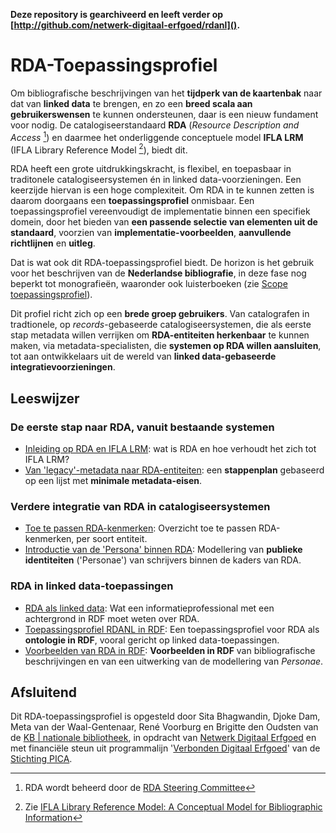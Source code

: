 **Deze repository is gearchiveerd en leeft verder op [http://github.com/netwerk-digitaal-erfgoed/rdanl]().**

# RDA-Toepassingsprofiel


Om bibliografische beschrijvingen van het **tijdperk van de kaartenbak** naar dat van **linked data** te brengen, en zo een **breed scala aan gebruikerswensen** te kunnen ondersteunen, daar is een nieuw fundament voor nodig. De catalogiseerstandaard **RDA** (*Resource Description and Access* [^1]) en daarmee het onderliggende conceptuele model **IFLA LRM** (IFLA Library Reference Model [^2]), biedt dit.

RDA heeft een grote uitdrukkingskracht, is flexibel, en toepasbaar in traditonele catalogiseersystemen én in linked data-voorzieningen. Een keerzijde hiervan is een hoge complexiteit. Om RDA in te kunnen zetten is daarom doorgaans een **toepassingsprofiel** onmisbaar. Een toepassingsprofiel vereenvoudigt de implementatie binnen een specifiek domein, door het bieden van **een passende selectie van elementen uit de standaard**, voorzien van **implementatie-voorbeelden**, **aanvullende richtlijnen** en **uitleg**.
 
Dat is wat ook dit RDA-toepassingsprofiel biedt. De horizon is het gebruik voor het beschrijven van de **Nederlandse bibliografie**, in deze fase nog beperkt tot monografieën, waaronder ook luisterboeken (zie [Scope toepassingsprofiel](Scope_toepassingsprofiel.md)).

Dit profiel richt zich op een **brede groep gebruikers**. Van catalografen in tradtionele, op *records*-gebaseerde catalogiseersystemen, die als eerste stap metadata willen verrijken om **RDA-entiteiten herkenbaar** te kunnen maken, via metadata-specialisten, die **systemen op RDA willen aansluiten**, tot aan ontwikkelaars uit de wereld van **linked data-gebaseerde integratievoorzieningen**.

## Leeswijzer

### De eerste stap naar RDA, vanuit bestaande systemen

* [Inleiding op RDA en IFLA LRM](RDA_en_LRM.md): wat is RDA en hoe verhoudt het zich tot IFLA LRM?
* [Van 'legacy'-metadata naar RDA-entiteiten](Van_legacy-metadata_naar_RDA-entiteiten.md): een **stappenplan** gebaseerd op een lijst met **minimale metadata-eisen**.

### Verdere integratie van RDA in catalogiseersystemen

* [Toe te passen RDA-kenmerken](RDA-kenmerken.md): Overzicht toe te passen RDA-kenmerken, per soort entiteit.
* [Introductie van de 'Persona' binnen RDA](Persona_in_RDA.md): Modellering van **publieke identiteiten** ('Personae') van schrijvers binnen de kaders van RDA.

### RDA in linked data-toepassingen 

* [RDA als linked data](rdf/RDA_als_linkeddata.md): Wat een informatieprofessional met een achtergrond in RDF moet weten over RDA.
* [Toepassingsprofiel RDANL in RDF](rdf/profile): Een toepassingsprofiel voor RDA als **ontologie in RDF**, vooral gericht op linked data-toepassingen.
* [Voorbeelden van RDA in RDF](rdf/examples): **Voorbeelden in RDF** van bibliografische beschrijvingen en van een uitwerking van de modellering van *Personae*. 
 
## Afsluitend

Dit RDA-toepassingsprofiel is opgesteld door Sita Bhagwandin, Djoke Dam,  Meta van der Waal-Gentenaar, René Voorburg en Brigitte den Oudsten van de [KB | nationale bibliotheek](https://www.kb.nl/), in opdracht van [Netwerk Digitaal Erfgoed](https://netwerkdigitaalerfgoed.nl) en met financiële steun uit programmalijn '[Verbonden Digitaal Erfgoed](https://www.stichtingpica.nl/programmalijnen/verbonden-digitaal-erfgoed/)' van de [Stichting PICA](https://www.stichtingpica.nl/).


[^1]: RDA wordt beheerd door de [RDA Steering Committee](http://www.rda-rsc.org)
[^2]: Zie [IFLA Library Reference Model: A Conceptual Model for Bibliographic Information](https://repository.ifla.org/handle/123456789/40)
